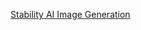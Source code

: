 [Stability AI Image Generation](https://docs.spring.io/spring-ai/reference/1.0-SNAPSHOT/api/image/stabilityai-image.html)
